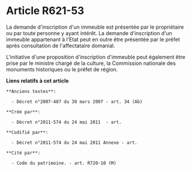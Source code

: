 # Article R621-53

La demande d'inscription d'un immeuble est présentée par le propriétaire ou par toute personne y ayant intérêt. La demande
d'inscription d'un immeuble appartenant à l'Etat peut en outre être présentée par le préfet après consultation de
l'affectataire domanial.

L'initiative d'une proposition d'inscription d'immeuble peut également être prise par le ministre chargé de la culture, la
Commission nationale des monuments historiques ou le préfet de région.

**Liens relatifs à cet article**

	**Anciens textes**:

	  - Décret n°2007-487 du 30 mars 2007 - art. 34 (Ab)

	**Créé par**:

	  - Décret n°2011-574 du 24 mai 2011  - art.

	**Codifié par**:

	  - Décret n°2011-574 du 24 mai 2011 Annexe - art.

	**Cité par**:

	  - Code du patrimoine. - art. R720-10 (M)

